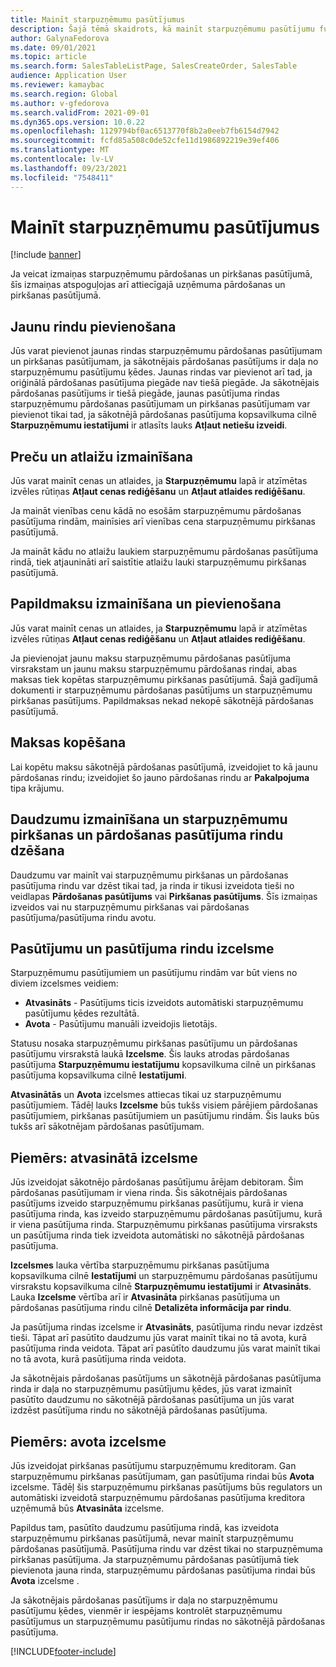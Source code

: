 ```yaml
---
title: Mainīt starpuzņēmumu pasūtījumus
description: Šajā tēmā skaidrots, kā mainīt starpuzņēmumu pasūtījumu funkcionalitāti
author: GalynaFedorova
ms.date: 09/01/2021
ms.topic: article
ms.search.form: SalesTableListPage, SalesCreateOrder, SalesTable
audience: Application User
ms.reviewer: kamaybac
ms.search.region: Global
ms.author: v-gfedorova
ms.search.validFrom: 2021-09-01
ms.dyn365.ops.version: 10.0.22
ms.openlocfilehash: 1129794bf0ac6513770f8b2a0eeb7fb6154d7942
ms.sourcegitcommit: fcfd85a508c0de52cfe11d1986892219e39ef406
ms.translationtype: MT
ms.contentlocale: lv-LV
ms.lasthandoff: 09/23/2021
ms.locfileid: "7548411"
---
```

# <a name="change-intercompany-orders"></a>Mainīt starpuzņēmumu pasūtījumus

[!include [banner](../../includes/banner.md)]

Ja veicat izmaiņas starpuzņēmumu pārdošanas un pirkšanas pasūtījumā, šīs izmaiņas atspoguļojas arī attiecīgajā uzņēmuma pārdošanas un pirkšanas pasūtījumā.

## <a name="adding-new-lines"></a>Jaunu rindu pievienošana

Jūs varat pievienot jaunas rindas starpuzņēmumu pārdošanas pasūtījumam un pirkšanas pasūtījumam, ja sākotnējais pārdošanas pasūtījums ir daļa no starpuzņēmumu pasūtījumu ķēdes. Jaunas rindas var pievienot arī tad, ja oriģinālā pārdošanas pasūtījuma piegāde nav tiešā piegāde. Ja sākotnējais pārdošanas pasūtījums ir tiešā piegāde, jaunas pasūtījuma rindas starpuzņēmumu pārdošanas pasūtījumam un pirkšanas pasūtījumam var pievienot tikai tad, ja sākotnējā pārdošanas pasūtījuma kopsavilkuma cilnē **Starpuzņēmumu iestatījumi** ir atlasīts lauks **Atļaut netiešu izveidi**.

## <a name="changing-prices-and-discounts"></a>Preču un atlaižu izmainīšana

Jūs varat mainīt cenas un atlaides, ja **Starpuzņēmumu** lapā ir atzīmētas izvēles rūtiņas **Atļaut cenas rediģēšanu** un **Atļaut atlaides rediģēšanu**.

Ja maināt vienības cenu kādā no esošām starpuzņēmumu pārdošanas pasūtījuma rindām, mainīsies arī vienības cena starpuzņēmumu pirkšanas pasūtījumā.

Ja maināt kādu no atlaižu laukiem starpuzņēmumu pārdošanas pasūtījuma rindā, tiek atjaunināti arī saistītie atlaižu lauki starpuzņēmumu pirkšanas pasūtījumā.

## <a name="changing-and-adding-new-charges"></a>Papildmaksu izmainīšana un pievienošana

Jūs varat mainīt cenas un atlaides, ja **Starpuzņēmumu** lapā ir atzīmētas izvēles rūtiņas **Atļaut cenas rediģēšanu** un **Atļaut atlaides rediģēšanu**.

Ja pievienojat jaunu maksu starpuzņēmumu pārdošanas pasūtījuma virsrakstam un jaunu maksu starpuzņēmumu pārdošanas rindai, abas maksas tiek kopētas starpuzņēmumu pirkšanas pasūtījumā. Šajā gadījumā dokumenti ir starpuzņēmumu pārdošanas pasūtījums un starpuzņēmumu pirkšanas pasūtījums. Papildmaksas nekad nekopē sākotnējā pārdošanas pasūtījumā.

## <a name="copying-a-fee"></a>Maksas kopēšana

Lai kopētu maksu sākotnējā pārdošanas pasūtījumā, izveidojiet to kā jaunu pārdošanas rindu; izveidojiet šo jauno pārdošanas rindu ar **Pakalpojuma** tipa krājumu.

## <a name="changing-quantities-and-deleting-intercompany-purchases-and-sales-order-lines"></a>Daudzumu izmainīšana un starpuzņēmumu pirkšanas un pārdošanas pasūtījuma rindu dzēšana

Daudzumu var mainīt vai starpuzņēmumu pirkšanas un pārdošanas pasūtījuma rindu var dzēst tikai tad, ja rinda ir tikusi izveidota tieši no veidlapas **Pārdošanas pasūtījums** vai **Pirkšanas pasūtījums**. Šīs izmaiņas izveidos vai nu starpuzņēmumu pirkšanas vai pārdošanas pasūtījuma/pasūtījuma rindu avotu.

## <a name="origins-of-orders-and-order-lines"></a>Pasūtījumu un pasūtījuma rindu izcelsme

Starpuzņēmumu pasūtījumiem un pasūtījumu rindām var būt viens no diviem izcelsmes veidiem:

- **Atvasināts** - Pasūtījums ticis izveidots automātiski starpuzņēmumu pasūtījumu ķēdes rezultātā.
- **Avota** - Pasūtījumu manuāli izveidojis lietotājs.

Statusu nosaka starpuzņēmumu pirkšanas pasūtījumu un pārdošanas pasūtījumu virsrakstā laukā **Izcelsme**. Šis lauks atrodas pārdošanas pasūtījuma **Starpuzņēmumu iestatījumu** kopsavilkuma cilnē un pirkšanas pasūtījuma kopsavilkuma cilnē **Iestatījumi**.

**Atvasinātās** un **Avota** izcelsmes attiecas tikai uz starpuzņēmumu pasūtījumiem. Tādēļ lauks **Izcelsme** būs tukšs visiem pārējiem pārdošanas pasūtījumiem, pirkšanas pasūtījumiem un pasūtījumu rindām. Šis lauks būs tukšs arī sākotnējam pārdošanas pasūtījumam.

## <a name="example-derived-origin"></a>Piemērs: atvasinātā izcelsme

Jūs izveidojat sākotnējo pārdošanas pasūtījumu ārējam debitoram. Šim pārdošanas pasūtījumam ir viena rinda. Šis sākotnējais pārdošanas pasūtījums izveido starpuzņēmumu pirkšanas pasūtījumu, kurā ir viena pasūtījuma rinda, kas izveido starpuzņēmumu pārdošanas pasūtījumu, kurā ir viena pasūtījuma rinda. Starpuzņēmumu pirkšanas pasūtījuma virsraksts un pasūtījuma rinda tiek izveidota automātiski no sākotnējā pārdošanas pasūtījuma.

**Izcelsmes** lauka vērtība starpuzņēmumu pirkšanas pasūtījuma kopsavilkuma cilnē **Iestatījumi** un starpuzņēmumu pārdošanas pasūtījumu virsrakstu kopsavilkuma cilnē **Starpuzņēmumu iestatījumi** ir **Atvasināts**. Lauka **Izcelsme** vērtība arī ir **Atvasināta** pirkšanas pasūtījuma un pārdošanas pasūtījuma rindu cilnē **Detalizēta informācija par rindu**.

Ja pasūtījuma rindas izcelsme ir **Atvasināts**, pasūtījuma rindu nevar izdzēst tieši. Tāpat arī pasūtīto daudzumu jūs varat mainīt tikai no tā avota, kurā pasūtījuma rinda veidota. Tāpat arī pasūtīto daudzumu jūs varat mainīt tikai no tā avota, kurā pasūtījuma rinda veidota.

Ja sākotnējais pārdošanas pasūtījums un sākotnējā pārdošanas pasūtījuma rinda ir daļa no starpuzņēmumu pasūtījumu ķēdes, jūs varat izmainīt pasūtīto daudzumu no sākotnējā pārdošanas pasūtījuma un jūs varat izdzēst pasūtījuma rindu no sākotnējā pārdošanas pasūtījuma.

## <a name="example-source-origin"></a>Piemērs: avota izcelsme

Jūs izveidojat pirkšanas pasūtījumu starpuzņēmumu kreditoram. Gan starpuzņēmumu pirkšanas pasūtījumam, gan pasūtījuma rindai būs **Avota** izcelsme. Tādēļ šis starpuzņēmumu pirkšanas pasūtījums būs regulators un automātiski izveidotā starpuzņēmumu pārdošanas pasūtījuma kreditora uzņēmumā būs **Atvasināta** izcelsme.

Papildus tam, pasūtīto daudzumu pasūtījuma rindā, kas izveidota starpuzņēmumu pirkšanas pasūtījumā, nevar mainīt starpuzņēmumu pārdošanas pasūtījumā. Pasūtījuma rindu var dzēst tikai no starpuzņēmuma pirkšanas pasūtījuma. Ja starpuzņēmumu pārdošanas pasūtījumā tiek pievienota jauna rinda, starpuzņēmumu pārdošanas pasūtījuma rindai būs **Avota** izcelsme .

Ja sākotnējais pārdošanas pasūtījums ir daļa no starpuzņēmumu pasūtījumu ķēdes, vienmēr ir iespējams kontrolēt starpuzņēmumu pasūtījumus un starpuzņēmumu pasūtījumu rindas no sākotnējā pārdošanas pasūtījuma.

[!INCLUDE[footer-include](../../includes/footer-banner.md)]
